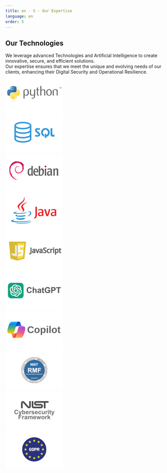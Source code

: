 ```yaml
---
title: en - 5 - Our Expertise
language: en
order: 5
---
```

<a id="tech"></a>
<div class="title-block center"><h2>Our Technologies</h2></div>
<div class="content-block">
<div class="intro-block">We leverage advanced Technologies and Artificial Intelligence to create innovative, secure, and efficient solutions.<br /> Our expertise ensures that we meet the unique and evolving needs of our clients, enhancing their Digital Security and Operational Resilience.</div>
<div class="line-block top25em bottom3em"></div>

<div class="text-block">

<div class="pics-block">
<div class="pic"><img src="/static/img/python-logo.png" width=180 height=120></div>
<div class="pic"><img src="/static/img/sqllogo.png" width=180 height=120></div>
<div class="pic"><img src="/static/img/deblogo.png" width=180 height=120></div>
<div class="pic"><img src="/static/img/javalogo.png" width=180 height=120></div>
<div class="pic"><img src="/static/img/jslogo.png" width=180 height=120></div>
</div>
<div class="pics-block">
<div class="pic"><img src="/static/img/chatgptlogo.png" width=180 height=120></div>
<div class="pic"><img src="/static/img/copilotlogo.png" width=180 height=120></div>
</div>
<div class="pics-block">
<div class="pic"><img src="/static/img/nistrmf-logo.png" width=180 height=120></div>
<div class="pic"><img src="/static/img/nistcsf-logo.png" width=180 height=120></div>
<div class="pic"><img src="/static/img/gdpr-logo.png" width=180 height=120></div>
</div>

</div>

</div>